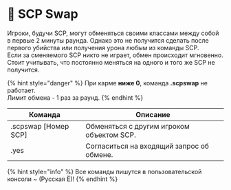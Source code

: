 # 🔄 SCP Swap

Игроки, будучи SCP, могут обменяться своими классами между собой в первые 2 минуты раунда. Однако это не получится сделать после первого убийства или получения урона любым из команды SCP.\
Если за сменяемого SCP никто не играет, обмен происходит мгновенно. Стоит учитывать, что постоянно меняться на одного и того же SCP не получится.

{% hint style="danger" %}
При карме **ниже 0**, команда **.scpswap** не работает.\
Лимит обмена - 1 раз за раунд.
{% endhint %}

| Команда               | Описание                                  |
| --------------------- | ----------------------------------------- |
| .scpswap \[Номер SCP] | Обменяться с другим игроком объектом SCP. |
| .yes                  | Согласиться на входящий запрос об обмене. |

{% hint style="info" %}
Все команды пишутся в пользовательской консоли \~ (Русская Ё)!
{% endhint %}
